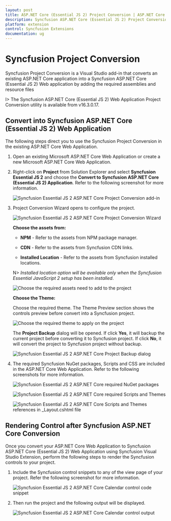 ```yaml
---
layout: post
title: ASP.NET Core (Essential JS 2) Project Conversion | ASP.NET Core (Essential JS 2) | Syncfusion
description: Syncfusion ASP.NET Core (Essential JS 2) Project Conversion is a Visual Studio add-in that converts an existing ASP.NET Core application into a Syncfusion ASP.NET Core (Essential JS 2) Web application by adding the required Essential JS 2 components
platform: extension
control: Syncfusion Extensions
documentation: ug
---
```


# Syncfusion Project Conversion  

Syncfusion Project Conversion is a Visual Studio add-in that converts an existing ASP.NET Core application into a Syncfusion ASP.NET Core (Essential JS 2) Web application by adding the required assemblies and resource files

I> The Syncfusion ASP.NET Core (Essential JS 2) Web Application Project Conversion utility is available from v16.3.0.17. 

## Convert into Syncfusion ASP.NET Core (Essential JS 2) Web Application 

The following steps direct you to use the Syncfusion Project Conversion in the existing ASP.NET Core Web Application.

1. Open an existing Microsoft ASP.NET Core Web Application or create a new Microsoft ASP.NET Core Web Application. 

2. Right-click on **Project** from Solution Explorer and select **Syncfusion Essential JS 2** and choose the **Convert to Syncfusion ASP.NET Core (Essential JS 2) Application**. Refer to the following screenshot for more information.

   ![Syncfusion Essential JS 2 ASP.NET Core Project Conversion add-in](Project-Conversion_images/Project-Conversion-img1.jpg)

3. Project Conversion Wizard opens to configure the project.

   ![Syncfusion Essential JS 2 ASP.NET Core Project Conversion Wizard](Project-Conversion_images/Project-Conversion-img2.jpg)

   **Choose the assets from:**

   * **NPM** - Refer to the assets from NPM package manager. 

   * **CDN** - Refer to the assets from Syncfusion CDN links.

   * **Installed Location** - Refer to the assets from Syncfusion installed locations.    

   N> *Installed location option will be available only when the Syncfusion Essential JavaScript 2 setup has been installed*.   
   
   ![Choose the required assets need to add to the project](Project-Conversion_images/Project-Conversion-img3.jpg)
   
   **Choose the Theme:**
   
   Choose the required theme. The Theme Preview section shows the controls preview before convert into a Syncfusion project.
   
   ![Choose the required theme to apply on the project](Project-Conversion_images/Project-Conversion-img4.jpg)

   The **Project Backup** dialog will be opened. If click **Yes**, it will backup the current project before converting it to Syncfusion project. If click **No**, it will convert the project to Syncfusion project without backup.
    
   ![Syncfusion Essential JS 2 ASP.NET Core Project Backup dialog](Project-Conversion_images/Project-Conversion-img5.jpg)   

4. The required Syncfusion NuGet packages, Scripts and CSS are included in the ASP.NET Core Web Application. Refer to the following screenshots for more information.

   ![Syncfusion Essential JS 2 ASP.NET Core required NuGet packages](Project-Conversion_images/Project-Conversion-img6.jpg)

   ![Syncfusion Essential JS 2 ASP.NET Core required Scripts and Themes](Project-Conversion_images/Project-Conversion-img7.jpg)
   
   ![Syncfusion Essential JS 2 ASP.NET Core Scripts and Themes references in _Layout.cshtml file](Project-Conversion_images/Project-Conversion-img8.jpg)

   
## Rendering Control after Syncfusion ASP.NET Core Conversion

Once you convert your ASP.NET Core Web Application to Syncfusion ASP.NET Core (Essential JS 2) Web Application using Syncfusion Visual Studio Extension, perform the following steps to render the Syncfusion controls to your project.

1. Include the Syncfusion control snippets to any of the view page of your project. Refer the following screenshot for more information.

   ![Syncfusion Essential JS 2 ASP.NET Core Calendar control code snippet](Project-Conversion_images\Project-Conversion-img9.jpg)

2. Then run the project and the following output will be displayed.

   ![Syncfusion Essential JS 2 ASP.NET Core Calendar control output](Project-Conversion_images\Project-Conversion-img10.jpg)
   
   